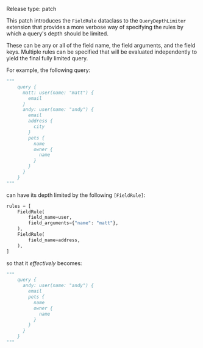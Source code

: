 Release type: patch

This patch introduces the `FieldRule` dataclass to the `QueryDepthLimiter` extension that provides
a more verbose way of specifying the rules by which a query's depth should be limited.

These can be any or all of the field name, the field arguments, and the field keys. Multiple
rules can be specified that will be evaluated independently to yield the final fully limited query.

For example, the following query:
```python
"""
    query {
      matt: user(name: "matt") {
        email
      }
      andy: user(name: "andy") {
        email
        address {
          city
        }
        pets {
          name
          owner {
            name
          }
        }
      }
    }
"""
```
can have its depth limited by the following `[FieldRule]`:
```python
rules = [
    FieldRule(
        field_name=user,
        field_arguments={"name": "matt"},
    ),
    FieldRule(
        field_name=address,
    ),
]
```
so that it *effectively* becomes:
```python
"""
    query {
      andy: user(name: "andy") {
        email
        pets {
          name
          owner {
            name
          }
        }
      }
    }
"""
```
